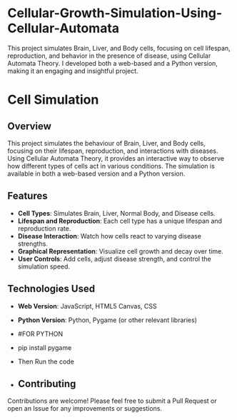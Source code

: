 # Cellular-Growth-Simulation-Using-Cellular-Automata
 This project simulates Brain, Liver, and Body cells, focusing on cell lifespan, reproduction, and behavior in the presence of disease, using Cellular Automata Theory. I developed both a web-based and a Python version, making it an engaging and insightful project.

# Cell Simulation

## Overview

This project simulates the behaviour of Brain, Liver, and Body cells, focusing on their lifespan, reproduction, and interactions with diseases. Using Cellular Automata Theory, it provides an interactive way to observe how different types of cells act in various conditions. The simulation is available in both a web-based version and a Python version.

## Features

- **Cell Types**: Simulates Brain, Liver, Normal Body, and Disease cells.
- **Lifespan and Reproduction**: Each cell type has a unique lifespan and reproduction rate.
- **Disease Interaction**: Watch how cells react to varying disease strengths.
- **Graphical Representation**: Visualize cell growth and decay over time.
- **User Controls**: Add cells, adjust disease strength, and control the simulation speed.

## Technologies Used

- **Web Version**: JavaScript, HTML5 Canvas, CSS
- **Python Version**: Python, Pygame (or other relevant libraries)

- #FOR PYTHON
- pip install pygame
- Then Run the code 

- ## Contributing

Contributions are welcome! Please feel free to submit a Pull Request or open an Issue for any improvements or suggestions.
